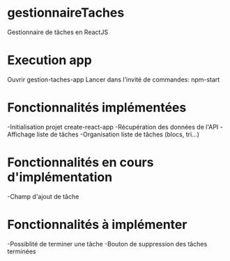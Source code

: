 # gestionnaireTaches
Gestionnaire de tâches en ReactJS

# Execution app
Ouvrir gestion-taches-app 
Lancer dans l'invité de commandes: npm-start

# Fonctionnalités implémentées
-Initialisation projet create-react-app
-Récupération des données de l'API
-Affichage liste de tâches
-Organisation liste de tâches (blocs, tri...)

# Fonctionnalités en cours d'implémentation
-Champ d'ajout de tâche

# Fonctionnalités à implémenter
-Possiblité de terminer une tâche
-Bouton de suppression des tâches terminées
